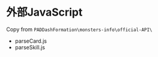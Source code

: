 
# 外部JavaScript

Copy from `PADDashFormation\monsters-info\official-API\`

* parseCard.js
* parseSkill.js
